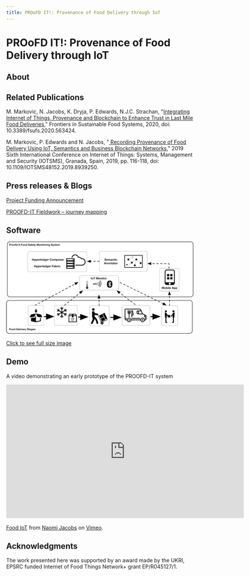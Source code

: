 ```yaml
---
title: PROoFD IT!: Provenance of Food Delivery through IoT
---
```

# PROoFD IT!: Provenance of Food Delivery through IoT

## About

## Related Publications

M. Markovic, N. Jacobs, K. Dryja, P. Edwards, N.J.C. Strachan, "<a href="https://www.frontiersin.org/articles/10.3389/fsufs.2020.563424/abstract">Integrating Internet of Things, Provenance and Blockchain to Enhance Trust in Last Mile Food Deliveries</a>," Frontiers in Sustainable Food Systems, 2020, doi: 10.3389/fsufs.2020.563424.

M. Markovic, P. Edwards and N. Jacobs, "<a href="https://ieeexplore.ieee.org/document/8939250"> Recording Provenance of Food Delivery Using IoT, Semantics and Business Blockchain Networks</a>," 2019 Sixth International Conference on Internet of Things: Systems, Management and Security (IOTSMS), Granada, Spain, 2019, pp. 116-118, doi: 10.1109/IOTSMS48152.2019.8939250.



## Press releases & Blogs 

<a href="https://www.foodchain.ac.uk/2019/08/02/call-1-pilot-projects-announced/" target="_blank">Project Funding Announcement</a>

<a href="https://www.foodchain.ac.uk/2019/08/30/proofd-it-fieldwork-journey-mapping/" target="_blank"> PROOFD-IT Fieldwork – journey mapping</a>

## Software

<img src="/architecture.jpg">

<a href="https://proofd-it.github.io/architecture.jpg" target="_blank">Click to see full size image</a>

## Demo

A video demonstrating an early prototype of the PROOFD-IT system 

<iframe src="https://player.vimeo.com/video/360563908" width="640" height="360" frameborder="0" allow="autoplay; fullscreen" allowfullscreen></iframe>
<p><a href="https://vimeo.com/360563908">Food IoT</a> from <a href="https://vimeo.com/user102977071">Naomi Jacobs</a> on <a href="https://vimeo.com">Vimeo</a>.</p>

## Acknowledgments

The work presented here was supported by an award made by the UKRI, EPSRC funded Internet of Food Things Network+ grant EP/R045127/1.
